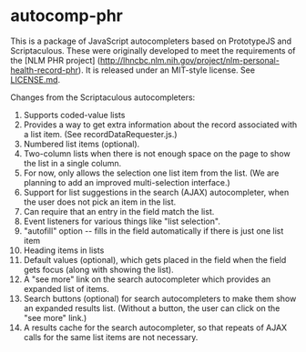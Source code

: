 # autocomp-phr

This is a package of JavaScript autocompleters based on PrototypeJS and
Scriptaculous.  These were originally developed to meet the requirements of the
[NLM PHR project]
(http://lhncbc.nlm.nih.gov/project/nlm-personal-health-record-phr).  It is released under an
MIT-style license.  See [LICENSE.md](LICENSE.md).

Changes from the Scriptaculous autocompleters:

1. Supports coded-value lists
1. Provides a way to get extra information about the record associated with a
list item.  (See recordDataRequester.js.)
1. Numbered list items (optional).
1. Two-column lists when there is not enough space on the page to show the list
in a single column.
1. For now, only allows the selection one list item from the list.  (We are
planning to add an improved multi-selection interface.)
1. Support for list suggestions in the search (AJAX) autocompleter, when the user does
not pick an item in the list.
1. Can require that an entry in the field match the list.
1. Event listeners for various things like "list selection".
1. "autofill" option -- fills in the field automatically if there is just one
list item
1. Heading items in lists
1. Default values (optional), which gets placed in the field when the field gets
focus (along with showing the list).
1. A "see more" link on the search autocompleter which provides an expanded list
of items.
1. Search buttons (optional) for search autocompleters to make them show an expanded
results list.  (Without a button, the user can click on the "see more" link.)
1. A results cache for the search autocompleter, so that repeats of AJAX calls
for the same list items are not necessary.

